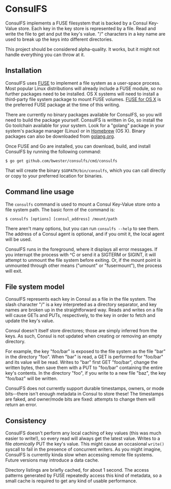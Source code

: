 ConsulFS
========

ConsulFS implements a FUSE filesystem that is backed by a Consul Key-Value
store. Each key in the key store is represented by a file. Read and write the
file to get and put the key's value. "/" characters in a key name are used to
break up the keys into different directories.

This project should be considered alpha-quality. It works, but it might not
handle everything you can throw at it.

Installation
------------
ConsulFS uses [FUSE](http://fuse.sourceforge.net/) to implement a file system as
a user-space process. Most popular Linux distributions will already include a
FUSE module, so no further packages need to be installed. OS X systems will need
to install a third-party file system package to mount FUSE volumes. [FUSE for OS
X](https://osxfuse.github.io/) is the preferred FUSE package at the time of this
writing.

There are currently no binary packages available for ConsulFS, so you will need
to build the package yourself. ConsulFS is written in Go, so install the Go
toolchain available for your system. Look for a "golang" package in your
system's package manager (Linux) or in [Homebrew](http://brew.sh/) (OS X).
Binary packages can also be downloaded from [golang.org](http://golang.org/).

Once FUSE and Go are installed, you can download, build, and install ConsulFS by
running the following command:

    $ go get github.com/bwester/consulfs/cmd/consulfs

That will create the binary `$GOPATH/bin/consulfs`, which you can call directly
or copy to your preferred location for binaries.

Command line usage
------------------
The `consulfs` command is used to mount a Consul Key-Value store onto a file
system path. The basic form of the command is:

    $ consulfs [options] [consul_address] /mount/path

There aren't many options, but you can run `consulfs --help` to see them. The
address of a Consul agent is optional, and if you omit it, the local agent will
be used.

ConsulFS runs in the foreground, where it displays all error messages. If you
interrupt the process with ^C or send it a SIGTERM or SIGINT, it will attempt to
unmount the file system before exiting. Or, if the mount point is unmounted
through other means ("umount" or "fusermount"), the process will exit.

File system model
-----------------
ConsulFS represents each key in Consul as a file in the file system. The slash
character "/" is a key interpreted as a directory separator, and key names are
broken up in the straightforward way. Reads and writes on a file will cause GETs
and PUTs, respectively, to the key in order to fetch and update the key's value.

Consul doesn't itself store directores; those are simply inferred from the keys.
As such, Consul is not updated when creating or removing an empty directory.

For example, the key "foo/bar" is exposed to the file system as the file "bar"
in the directory "foo". When "bar" is read, a GET is performed for "foo/bar" and
its value will be read. Writes to "bar" first GET "foo/bar", change the written
bytes, then save them with a PUT to "foo/bar" containing the entire key's
contents. In the directory "foo", if you write to a new file "baz", the key
"foo/baz" will be written.

ConsulFS does not currently support durable timestamps, owners, or mode
bits--there isn't enough metadata in Consul to store these! The timestamps are
faked, and owner/mode bits are fixed: attempts to change them will return an
error.

Consistency
-----------
ConsulFS doesn't perform any local caching of key values (this was much easier
to write!), so every read will always get the latest value. Writes to a file
_atomically_ PUT the key's value. This might cause an occasional `write()`
syscall to fail in the presence of concurrent writers. As you might imagine,
ConsulFS is currently kinda slow when accessing remote file systems. Future
versions may introduce a data cache.

Directory listings are briefly cached, for about 1 second. The access patterns
generated by FUSE repeatedly access this kind of metadata, so a small cache is
required to get any kind of usable performance.
